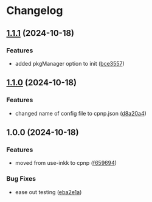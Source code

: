 # Changelog

## [1.1.1](https://github.com/lagz0ne/cpnp/compare/v1.1.0...v1.1.1) (2024-10-18)


### Features

* added pkgManager option to init ([bce3557](https://github.com/lagz0ne/cpnp/commit/bce355782d3f3e46ff2a3424d6c7a0217b5fbbc6))

## [1.1.0](https://github.com/lagz0ne/cpnp/compare/v1.0.0...v1.1.0) (2024-10-18)


### Features

* changed name of config file to cpnp.json ([d8a20a4](https://github.com/lagz0ne/cpnp/commit/d8a20a4b6a7313d95a793a416ed1b5247784a185))

## 1.0.0 (2024-10-18)


### Features

* moved from use-inkk to cpnp ([f659694](https://github.com/lagz0ne/cpnp/commit/f65969466899b83347a1d5a0ced3d1e483acdb6a))


### Bug Fixes

* ease out testing ([eba2e1a](https://github.com/lagz0ne/cpnp/commit/eba2e1ac801c1f4572b03bd300d63353c9c19650))
